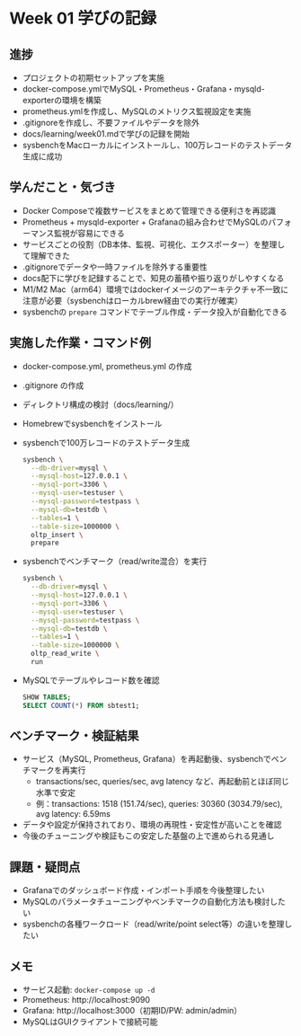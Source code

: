 # Week 01 学びの記録

## 進捗
- プロジェクトの初期セットアップを実施
- docker-compose.ymlでMySQL・Prometheus・Grafana・mysqld-exporterの環境を構築
- prometheus.ymlを作成し、MySQLのメトリクス監視設定を実施
- .gitignoreを作成し、不要ファイルやデータを除外
- docs/learning/week01.mdで学びの記録を開始
- sysbenchをMacローカルにインストールし、100万レコードのテストデータ生成に成功

## 学んだこと・気づき
- Docker Composeで複数サービスをまとめて管理できる便利さを再認識
- Prometheus + mysqld-exporter + Grafanaの組み合わせでMySQLのパフォーマンス監視が容易にできる
- サービスごとの役割（DB本体、監視、可視化、エクスポーター）を整理して理解できた
- .gitignoreでデータや一時ファイルを除外する重要性
- docs配下に学びを記録することで、知見の蓄積や振り返りがしやすくなる
- M1/M2 Mac（arm64）環境ではdockerイメージのアーキテクチャ不一致に注意が必要（sysbenchはローカルbrew経由での実行が確実）
- sysbenchの `prepare` コマンドでテーブル作成・データ投入が自動化できる

## 実施した作業・コマンド例
- docker-compose.yml, prometheus.yml の作成
- .gitignore の作成
- ディレクトリ構成の検討（docs/learning/）
- Homebrewでsysbenchをインストール
- sysbenchで100万レコードのテストデータ生成

  ```sh
  sysbench \
    --db-driver=mysql \
    --mysql-host=127.0.0.1 \
    --mysql-port=3306 \
    --mysql-user=testuser \
    --mysql-password=testpass \
    --mysql-db=testdb \
    --tables=1 \
    --table-size=1000000 \
    oltp_insert \
    prepare
  ```

- sysbenchでベンチマーク（read/write混合）を実行

  ```sh
  sysbench \
    --db-driver=mysql \
    --mysql-host=127.0.0.1 \
    --mysql-port=3306 \
    --mysql-user=testuser \
    --mysql-password=testpass \
    --mysql-db=testdb \
    --tables=1 \
    --table-size=1000000 \
    oltp_read_write \
    run
  ```

- MySQLでテーブルやレコード数を確認

  ```sql
  SHOW TABLES;
  SELECT COUNT(*) FROM sbtest1;
  ```

## ベンチマーク・検証結果
- サービス（MySQL, Prometheus, Grafana）を再起動後、sysbenchでベンチマークを再実行
  - transactions/sec, queries/sec, avg latency など、再起動前とほぼ同じ水準で安定
  - 例：transactions: 1518 (151.74/sec), queries: 30360 (3034.79/sec), avg latency: 6.59ms
- データや設定が保持されており、環境の再現性・安定性が高いことを確認
- 今後のチューニングや検証もこの安定した基盤の上で進められる見通し

## 課題・疑問点
- Grafanaでのダッシュボード作成・インポート手順を今後整理したい
- MySQLのパラメータチューニングやベンチマークの自動化方法も検討したい
- sysbenchの各種ワークロード（read/write/point select等）の違いを整理したい

## メモ
- サービス起動: `docker-compose up -d`
- Prometheus: http://localhost:9090
- Grafana: http://localhost:3000（初期ID/PW: admin/admin）
- MySQLはGUIクライアントで接続可能
